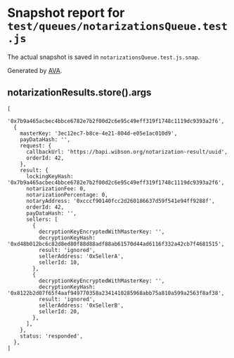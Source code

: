 # Snapshot report for `test/queues/notarizationsQueue.test.js`

The actual snapshot is saved in `notarizationsQueue.test.js.snap`.

Generated by [AVA](https://ava.li).

## notarizationResults.store().args

    [
      '0x7b9a465acbec4bbce6782e7b2f00d2c6e95c49eff319f1748c1119dc9393a2f6',
      {
        masterKey: '3ec12ec7-b8ce-4e21-804d-e05e1ac010d9',
        payDataHash: '',
        request: {
          callbackUrl: 'https://bapi.wibson.org/notarization-result/uuid',
          orderId: 42,
        },
        result: {
          lockingKeyHash: '0x7b9a465acbec4bbce6782e7b2f00d2c6e95c49eff319f1748c1119dc9393a2f6',
          notarizationFee: 0,
          notarizationPercentage: 0,
          notaryAddress: '0xcccf90140fcc2d260186637d59f541e94ff9288f',
          orderId: 42,
          payDataHash: '',
          sellers: [
            {
              decryptionKeyEncryptedWithMasterKey: '',
              decryptionKeyHash: '0xd48b012bc6c82d8ed80f88d88adf88ab61570d44ad6116f332a42cb7f4681515',
              result: 'ignored',
              sellerAddress: '0xSellerA',
              sellerId: 10,
            },
            {
              decryptionKeyEncryptedWithMasterKey: '',
              decryptionKeyHash: '0x8122b2d07f65f4aaf949770358a2341410285968abb75a810a599a2563f8af38',
              result: 'ignored',
              sellerAddress: '0xSellerB',
              sellerId: 20,
            },
          ],
        },
        status: 'responded',
      },
    ]
